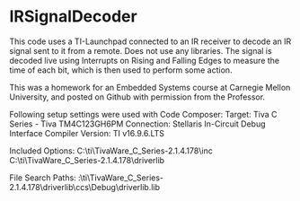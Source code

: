 # IRSignalDecoder
This code uses a TI-Launchpad connected to an IR receiver to decode an IR signal sent to it from a remote.
Does not use any libraries. The signal is decoded live using Interrupts on Rising and Falling Edges to measure the time of each bit, which is then used to perform some action.

This was a homework for an Embedded Systems course at Carnegie Mellon University, and posted on Github with permission from the Professor.


Following setup settings were used with Code Composer:
Target: Tiva C Series - Tiva TM4C123GH6PM
Connection: Stellaris In-Circuit Debug Interface
Compiler Version: TI v16.9.6.LTS

Included Options:
C:\ti\TivaWare_C_Series-2.1.4.178\inc
C:\ti\TivaWare_C_Series-2.1.4.178\driverlib

File Search Paths:
:\ti\TivaWare_C_Series-2.1.4.178\driverlib\ccs\Debug\driverlib.lib
